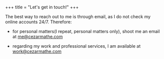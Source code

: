 +++
title = "Let's get in touch!"
+++

The best way to reach out to me is through email, as I do not check my online accounts 24/7. Therefore:

- for personal matters(I repeat, personal matters only), shoot me an email at [me@cezarmathe.com](mailto:me@cezarmathe.com)

- regarding my work and professional services, I am available at [work@cezarmathe.com](mailto:work@cezarmathe.com)


